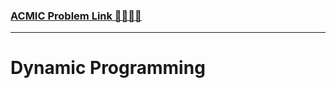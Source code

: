 ### [ACMIC Problem Link 👨‍💻👩‍💻](https://www.acmicpc.net/group/practice/9719/1)

---

# Dynamic Programming





